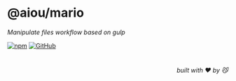 # @aiou/mario
*Manipulate files workflow based on gulp*

[![npm](https://img.shields.io/npm/v/@aiou/mario)](https://github.com/neo-hack/mario/tree/master) [![GitHub](https://img.shields.io/npm/l/@aiou/mario)](https://github.com/neo-hack/mario/tree/master)


# 
<div align='right'>

*built with ❤️ by 😼*

</div>